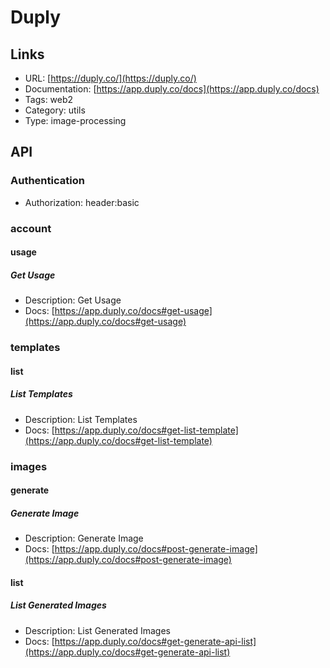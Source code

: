 # Duply

## Links

* URL: [https://duply.co/](https://duply.co/)
* Documentation: [https://app.duply.co/docs](https://app.duply.co/docs)
* Tags: web2
* Category: utils
* Type: image-processing

## API

### Authentication

* Authorization: header:basic

### account

#### usage

##### Get Usage

* Description: Get Usage
* Docs: [https://app.duply.co/docs#get-usage](https://app.duply.co/docs#get-usage)

### templates

#### list

##### List Templates

* Description: List Templates
* Docs: [https://app.duply.co/docs#get-list-template](https://app.duply.co/docs#get-list-template)

### images

#### generate

##### Generate Image

* Description: Generate Image
* Docs: [https://app.duply.co/docs#post-generate-image](https://app.duply.co/docs#post-generate-image)

#### list

##### List Generated Images

* Description: List Generated Images
* Docs: [https://app.duply.co/docs#get-generate-api-list](https://app.duply.co/docs#get-generate-api-list)
